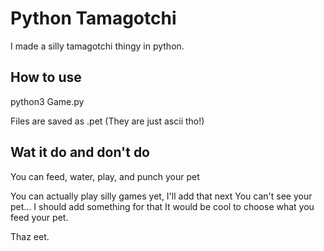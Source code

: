 # Python Tamagotchi

I made a silly tamagotchi thingy in python. 

## How to use

python3 Game.py

Files are saved as .pet (They are just ascii tho!)

## Wat it do and don't do

You can feed, water, play, and punch your pet

You can actually play silly games yet, I'll add that next
You can't see your pet... I should add something for that
It would be cool to choose what you feed your pet.

Thaz eet.
